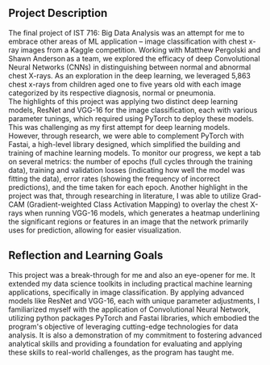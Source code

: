 ## Project Description
The final project of IST 716: Big Data Analysis was an attempt for me to embrace other areas of ML application – image classification with chest x-ray images from a Kaggle competition. Working with Matthew Pergolski and Shawn Anderson as a team, we explored the efficacy of deep Convolutional Neural Networks (CNNs) in distinguishing between normal and abnormal chest X-rays. As an exploration in the deep learning, we leveraged 5,863 chest x-rays from children aged one to five years old with each image categorized by its respective diagnosis, normal or pneumonia.  
The highlights of this project was applying two distinct deep learning models, ResNet and VGG-16 for the image classification, each with various parameter tunings, which required using PyTorch to deploy these models. This was challenging as my first attempt for deep learning models. However, through research, we were able to complement PyTorch with Fastai, a high-level library designed, which simplified the building and training of machine learning models. 
To monitor our progress, we kept a tab on several metrics: the number of epochs (full cycles through the training data), training and validation losses (indicating how well the model was fitting the data), error rates (showing the frequency of incorrect predictions), and the time taken for each epoch. 
Another highlight in the project was that, through researching in literature, I was able to utilize Grad-CAM (Gradient-weighted Class Activation Mapping) to overlay the chest X-rays when running VGG-16 models, which generates a heatmap underlining the significant regions or features in an image that the network primarily uses for prediction, allowing for easier visualization. 
## Reflection and Learning Goals 
This project was a break-through for me and also an eye-opener for me. It extended my data science toolkits in including practical machine learning applications, specifically in image classification. By applying advanced models like ResNet and VGG-16, each with unique parameter adjustments, I familiarized myself with the application of Convolutional Neural Network, utilizing python packages PyTorch and Fastai libraries, which embodied the program's objective of leveraging cutting-edge technologies for data analysis. 
It is also a demonstration of my commitment to fostering advanced analytical skills and providing a foundation for evaluating and applying these skills to real-world challenges, as the program has taught me. 
